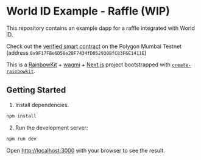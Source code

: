 # World ID Example - Raffle (WIP)

This repository contains an example dapp for a raffle integrated with World ID.

Check out the [verified smart contract](https://mumbai.polygonscan.com/address/0x9f17fbe6d58e28f7434fd052930bfc83f6e1411e#code) on the Polygon Mumbai Testnet (address `0x9F17FBe6D58e28F7434fD052930BfC83F6E1411E`) 


This is a [RainbowKit](https://rainbowkit.com) + [wagmi](https://wagmi.sh) + [Next.js](https://nextjs.org/) project bootstrapped with [`create-rainbowkit`](https://github.com/rainbow-me/rainbowkit/tree/main/packages/create-rainbowkit).

## Getting Started

1. Install dependencies.

```bash
npm install
```

2. Run the development server:

```bash
npm run dev
```

Open [http://localhost:3000](http://localhost:3000) with your browser to see the result.
